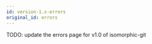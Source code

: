 ```yaml
---
id: version-1.x-errors
original_id: errors
---
```


TODO: update the errors page for v1.0 of isomorphic-git

